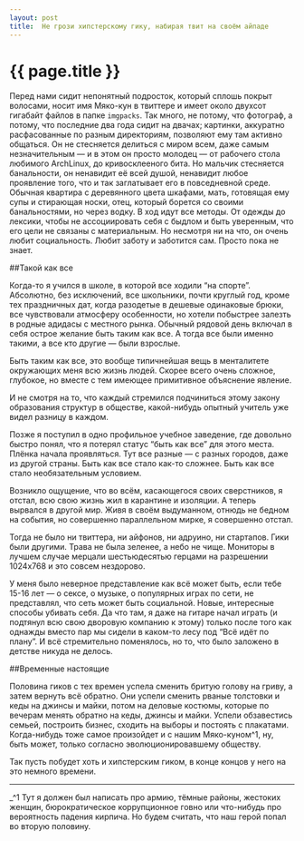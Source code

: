 ```yaml
---
layout: post
title:  Не грози хипстерскому гику, набирая твит на своём айпаде
---
```

# {{ page.title }}

Перед нами сидит непонятный подросток, который сплошь покрыт волосами, носит имя Мяко-кун в твиттере и имеет около двухсот гигабайт файлов в папке `imgpacks`. Так много, не потому, что фотограф, а потому, что последние два года сидит на двачах; картинки, аккуратно расфасованные по разным директориям, позволяют ему там активно общаться. Он не стесняется делиться с миром всем, даже самым незначительным — и в этом он просто молодец — от рабочего стола  любимого ArchLinux, до кривосклееного бита. Но мальчик стесняется банальности, он ненавидит её всей душой, ненавидит любое проявление того, что и так заглатывает его в повседневной среде. Обычная квартира с деревянного цвета шкафами, мать, готовящая ему супы и стирающая носки, отец, который борется со своими банальностями, но через водку. 
В ход идут все методы. От одежды до лексики, чтобы не ассоциировать себя с быдлом и быть уверенным, что его цели не связаны с материальным. Но несмотря ни на что, он очень любит социальность. Любит заботу и заботится сам. Просто пока не знает. 

##Такой как все

Когда-то я учился в школе, в которой все ходили “на спорте”. Абсолютно, без исключений, все школьники, почти круглый год, кроме тех праздничных дат, когда разодетые в дешевые одинаковые брюки, все чувствовали атмосферу особенности, но хотели побыстрее залезть в родные адидасы с местного рынка. Обычный рядовой день включал в себя острое желание быть таким как все. А тогда все были именно такими, а все кто другие — были взрослые. 

Быть таким как все, это вообще типичнейшая вещь в менталитете окружающих меня всю жизнь людей. Скорее всего очень сложное, глубокое, но вместе с тем имеющее примитивное объяснение явление. 

И не смотря на то, что каждый стремился подчиниться этому закону образования структур в обществе, какой-нибудь опытный учитель уже видел разницу в каждом.

Позже я поступил в одно профильное учебное заведение, где довольно быстро понял, что я потерял статус “быть как все” для этого места. Плёнка начала проявляться. Тут все разные — с разных городов, даже из другой страны. Быть как все стало как-то сложнее. Быть как все стало необязательным условием. 

Возникло ощущение, что во всём, касающегося своих сверстников, я отстал, всю свою жизнь жил в карантине и изоляции. А теперь вырвался в другой мир. Живя в своём выдуманном, отнюдь не бедном на события, но совершенно параллельном мирке, я совершенно отстал. 

Тогда не было ни твиттера, ни айфонов, ни адруино, ни стартапов. Гики были другими. Трава не была зеленее, а небо не чище. Мониторы в лучшем случае мерцали шестьюдесятью герцами на разрешении 1024x768 и это совсем нездорово.

У меня было неверное представление как всё может быть, если тебе 15-16 лет — о сексе, о музыке, о популярных играх по сети, не представлял, что сеть может быть социальной. Новые, интересные способы убивать себя. Да что там, я даже на гитаре начал играть (и подтянул всю свою дворовую компанию к этому) только после того как однажды вместо пар мы сидели в каком-то лесу под “Всё идёт по плану”. И всё стремительно поменялось, но то, что было заложено в детстве никуда не делось.

##Временные настоящие

Половина гиков с тех времен успела сменить бритую голову на гриву, а затем вернуть всё обратно. Они успели сменить рваные толстовки и кеды на джинсы и майки, потом на деловые костюмы, которые по вечерам менять обратно на кеды, джинсы и майки. Успели обзавестись семьей, построить бизнес, сходить на выборы и постоять с плакатами. Когда-нибудь тоже самое произойдет и с нашим Мяко-куном^1, ну, быть может, только согласно эволюционировавшему обществу.

Так пусть побудет хоть и хипстерским гиком, в конце концов у него на это немного времени.

***

 _^1 Тут я должен был написать про армию, тёмные районы, жестоких женщин, бюрократическое коррупционное говно или что-нибудь про вероятность падения кирпича. Но будем считать, что наш герой попал во вторую половину.
